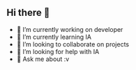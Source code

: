 ## Hi there 👋

- 🔭 I’m currently working on developer
- 🌱 I’m currently learning IA
- 👯 I’m looking to collaborate on projects
- 🤔 I’m looking for help with IA
- 💬 Ask me about :v
